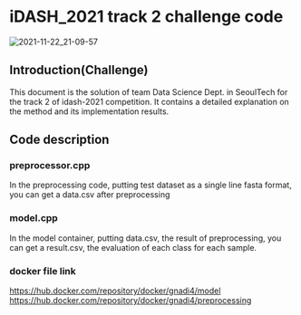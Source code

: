# iDASH_2021 track 2 challenge code

![2021-11-22_21-09-57](https://user-images.githubusercontent.com/29485153/142859463-a97c245a-9f19-4dc4-aec7-ec7093763515.png)

## Introduction(Challenge)

This document is the solution of team Data Science Dept. in SeoulTech for the track 2 of idash-2021 competition. It contains a detailed explanation on the method and its implementation results.

## Code description

### preprocessor.cpp

In the preprocessing code, putting test dataset as a single line fasta format, you can get a data.csv after preprocessing

### model.cpp

In the model container, putting data.csv, the result of preprocessing, you can get a result.csv, the evaluation of each class for each sample.

### docker file link

https://hub.docker.com/repository/docker/gnadi4/model
https://hub.docker.com/repository/docker/gnadi4/preprocessing
